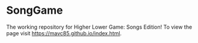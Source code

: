 # SongGame

The working repository for Higher Lower Game: Songs Edition! To view the page visit https://mavc85.github.io/index.html. 
